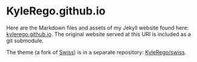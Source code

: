 # KyleRego.github.io

Here are the Markdown files and assets of my Jekyll website found here: [kylerego.github.io](https://kylerego.github.io). The original website served at this URI is included as a git submodule.

The theme (a fork of [Swiss](https://github.com/broccolini/swiss)) is in a separate repository: [KyleRego/swiss](https://github.com/KyleRego/swiss).